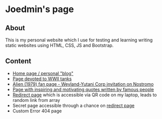 # Joedmin's page
## About
This is my personal website which I use for testing and learning writing static websites using HTML, CSS, JS and Bootstrap. 

## Content
* [Home page / personal "blog"](https://joedmin580.github.io/)
* [Page devoted to WWII tanks](https://joedmin580.github.io/pages/tanks.html)
* [Alien (1979) fan page - Weyland-Yutani Corp invitation on Nostromo](https://joedmin580.github.io/pages/alien.html)
* [Page with inspiring and motivating quotes written by famous people](https://joedmin580.github.io/pages/quotes.html)
* [Redirect page](https://joedmin580.github.io/pages/redirect.html) which is accessible via QR code on my laptop, leads to random link from array
* Secret page accessible through a chance on [redirect page](https://joedmin580.github.io/pages/redirect.html)
* Custom Error 404 page 